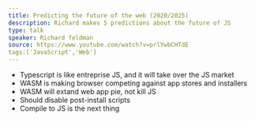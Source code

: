 ```yaml
---
title: Predicting the future of the web (2020/2025)
description: Richard makes 5 predictions about the future of JS
type: talk
speaker: Richard feldman
source: https://www.youtube.com/watch?v=prlYwbCHTdE
tags:['JavaScript','Web']
---
```

- Typescript is like entreprise JS, and it will take over the JS market
- WASM is making browser competing against app stores and installers
- WASM will extand web app pie, not kill JS
- Should disable post-install scripts
- Compile to JS is the next thing
